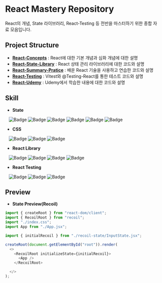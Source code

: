 # React Mastery Repository
React의 개념, State 라이브러리, React-Testing 등 전반을 마스터하기 위한 종합 자료 모음입니다.


## Project Structure
- **[React-Concepts](https://github.com/hongwontae/React/tree/main/React-Concepts)** : React에 대한 기본 개념과 심화 개념에 대한 설명
- **[React-State-Library](https://github.com/hongwontae/React/tree/main/React-State-Library)** : React 상태 관리 라이브러리에 대한 코드와 설명
- **[React-Summary-Pratice](https://github.com/hongwontae/React/tree/main/React-Summary-Pratice)** : 배운 React 기술을 사용하고 연습한 코드와 설명
- **[React-Testing](https://github.com/hongwontae/React/tree/main/React-Testing)** : Vitest와 @Testing-React를 통한 테스트 코드와 설명
- **[React-Udemy](https://github.com/hongwontae/React/tree/main/React-Udemy)** : Udemy에서 학습한 내용에 대한 코드와 설명



## Skill
- **State**

&nbsp;&nbsp;&nbsp;![Badge](https://img.shields.io/badge/State-61DAFB.svg?&logo=React&logoColor=fff)
![Badge](https://img.shields.io/badge/Context%20API-61DAFB.svg?&logo=React&logoColor=fff)
![Badge](https://img.shields.io/badge/Jotai-61DAFB.svg?&logo=React&logoColor=fff)
![Badge](https://img.shields.io/badge/Zustand-61DAFB.svg?&logo=React&logoColor=fff)
![Badge](https://img.shields.io/badge/Recoil-3578E5.svg?&logo=Recoil&logoColor=fff)
![Badge](https://img.shields.io/badge/Redux-764ABC.svg?&logo=Redux&logoColor=fff)

- **CSS**

&nbsp;&nbsp;&nbsp;![Badge](https://img.shields.io/badge/CSS%20Modules-000000.svg?&logo=CSS%20Modules&logoColor=fff)
![Badge](https://img.shields.io/badge/Tawilwind-06B6D4.svg?&logo=Tailwind%20CSS&logoColor=fff) 
![Badge](https://img.shields.io/badge/styled-components-DB7093.svg?&logo=styled-components&logoColor=fff)

- **React Library**

&nbsp;&nbsp;&nbsp;![Badge](https://img.shields.io/badge/React%20Router-CA4245.svg?&logo=React%20Router&logoColor=fff)
![Badge](https://img.shields.io/badge/React%20Query-FF4154.svg?&logo=React%20Query&logoColor=fff)
![Badge](https://img.shields.io/badge/Axios-5A29E4.svg?&logo=Axios&logoColor=fff)
![Badge](https://img.shields.io/badge/Framer-0055FF.svg?&logo=Framer&logoColor=fff)

- **React Testing**

&nbsp;&nbsp;&nbsp;![Badge](https://img.shields.io/badge/Testing%20Library-E33332.svg?&logo=Testing%20Library&logoColor=fff)
![Badge](https://img.shields.io/badge/Jest-C21325.svg?&logo=Jest&logoColor=fff)
![Badge](https://img.shields.io/badge/Vitest-6E9F18.svg?&logo=Vitest&logoColor=fff)


## Preview

- **State Preview(Recoil)**
```javascript
import { createRoot } from "react-dom/client";
import { RecoilRoot } from "recoil";
import "./index.css";
import App from "./App.jsx";

import { initialRecoil } from "./recoil-state/InputState.jsx";

createRoot(document.getElementById("root")).render(
  <>
    <RecoilRoot initializeState={initialRecoil}>
      <App />
    </RecoilRoot>

  </>
);